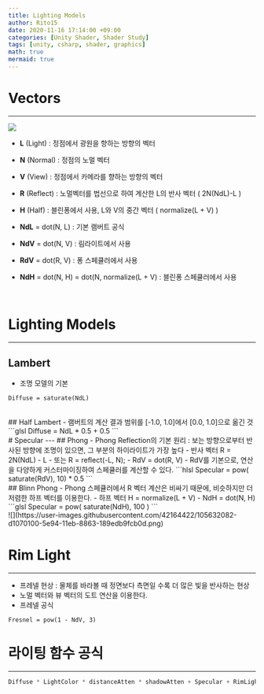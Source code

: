 ```yaml
---
title: Lighting Models
author: Rito15
date: 2020-11-16 17:14:00 +09:00
categories: [Unity Shader, Shader Study]
tags: [unity, csharp, shader, graphics]
math: true
mermaid: true
---
```


# Vectors
---
![](https://user-images.githubusercontent.com/42164422/105632022-871e1b00-5e94-11eb-8a8a-06fa08406fa2.png)
- **L** (Light) : 정점에서 광원을 향하는 방향의 벡터
- **N** (Normal) : 정점의 노멀 벡터
- **V** (View) : 정점에서 카메라를 향하는 방향의 벡터
- **R** (Reflect) : 노멀벡터를 법선으로 하여 계산한 L의 반사 벡터 ( 2N(NdL)-L )
- **H** (Half) : 블린퐁에서 사용, L와 V의 중간 벡터 ( normalize(L + V) )  

- **NdL** = dot(N, L) : 기본 램버트 공식
- **NdV** = dot(N, V) : 림라이트에서 사용
- **RdV** = dot(R, V) : 퐁 스페큘러에서 사용
- **NdH** = dot(N, H) = dot(N, normalize(L + V) : 블린퐁 스페큘러에서 사용

<br>

# Lighting Models
---
## Lambert
- 조명 모델의 기본
```hlsl
Diffuse = saturate(NdL)
```

<br>
## Half Lambert
- 램버트의 계산 결과 범위를 [-1.0, 1.0]에서 [0.0, 1.0]으로 옮긴 것
```glsl
Diffuse = NdL * 0.5 + 0.5
```

<br>
# Specular
---
## Phong
- Phong Reflection의 기본 원리 : 보는 방향으로부터 반사된 방향에 조명이 있으면, 그 부분의 하이라이트가 가장 높다
- 반사 벡터 R = 2N(NdL) - L
- 또는 R = reflect(-L, N);
- RdV = dot(R, V)
- RdV를 기본으로, 연산을 다양하게 커스터마이징하여 스페큘러를 계산할 수 있다.
```hlsl
Specular = pow( saturate(RdV), 10) * 0.5
```

<br>
## Blinn Phong
- Phong 스페큘러에서 R 벡터 계산은 비싸기 때문에, 비슷하지만 더 저렴한 하프 벡터를 이용한다.
- 하프 벡터 H = normalize(L + V)
- NdH = dot(N, H)
```glsl
Specular = pow( saturate(NdH), 100 )
```

<br>
![](https://user-images.githubusercontent.com/42164422/105632082-d1070100-5e94-11eb-8863-189edb9fcb0d.png)


# Rim Light
---
- 프레넬 현상 : 물체를 바라볼 때 정면보다 측면일 수록 더 많은 빛을 반사하는 현상
- 노멀 벡터와 뷰 벡터의 도트 연산을 이용한다.
- 프레넬 공식
```hlsl
Fresnel = pow(1 - NdV, 3)
```

# 라이팅 함수 공식
---
```glsl
Diffuse * LightColor * distanceAtten * shadowAtten + Specular + RimLight
```
